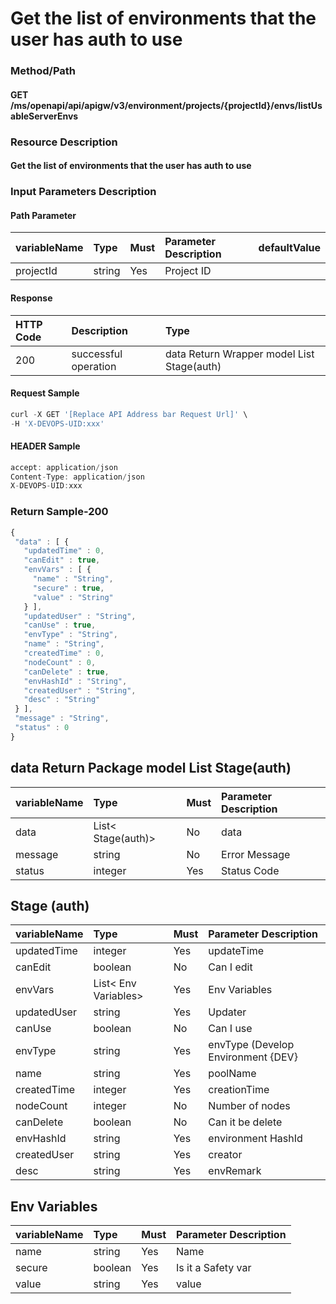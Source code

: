  # Get the list of environments that the user has auth to use 

 ### Method/Path 

 #### GET  /ms/openapi/api/apigw/v3/environment/projects/{projectId}/envs/listUsableServerEnvs 

 ### Resource Description 

 #### Get the list of environments that the user has auth to use 

 ### Input Parameters Description 

 #### Path Parameter 

 | variableName| Type| Must| Parameter Description| defaultValue| 
 | :--- | :--- | :--- | :--- | :--- | 
 | projectId | string |Yes| Project ID|| 

 #### Response 

 | HTTP Code| Description| Type| 
 | :--- | :--- | :--- | 
 | 200 | successful operation |data Return Wrapper model List Stage\(auth\)| 

 #### Request Sample 

 ```javascript 
 curl -X GET '[Replace API Address bar Request Url]' \ 
 -H 'X-DEVOPS-UID:xxx' 
 ``` 

 #### HEADER Sample 

 ```javascript 
 accept: application/json 
 Content-Type: application/json 
 X-DEVOPS-UID:xxx 
 ``` 

 ### Return Sample-200 

 ```javascript 
 { 
  "data" : [ { 
    "updatedTime" : 0, 
    "canEdit" : true, 
    "envVars" : [ { 
      "name" : "String", 
      "secure" : true, 
      "value" : "String" 
    } ], 
    "updatedUser" : "String", 
    "canUse" : true, 
    "envType" : "String", 
    "name" : "String", 
    "createdTime" : 0, 
    "nodeCount" : 0, 
    "canDelete" : true, 
    "envHashId" : "String", 
    "createdUser" : "String", 
    "desc" : "String" 
  } ], 
  "message" : "String", 
  "status" : 0 
 } 
 ``` 

 ## data Return Package model List Stage\(auth\) 

 | variableName| Type| Must| Parameter Description| 
 | :--- | :--- | :--- | :--- | 
 | data |List&lt; Stage\(auth\)&gt;|No| data| 
 | message | string |No| Error Message| 
 | status | integer |Yes| Status Code| 

 ## Stage \(auth\) 

 | variableName| Type| Must| Parameter Description| 
 | :--- | :--- | :--- | :--- | 
 | updatedTime | integer |Yes| updateTime| 
 | canEdit | boolean |No| Can I edit| 
 | envVars |List&lt; Env Variables&gt;|Yes| Env Variables| 
 | updatedUser | string |Yes| Updater| 
 | canUse | boolean |No| Can I use| 
 | envType | string |Yes| envType (Develop Environment {DEV}| 
 | name | string |Yes| poolName| 
 | createdTime | integer |Yes| creationTime| 
 | nodeCount | integer |No| Number of nodes| 
 | canDelete | boolean |No| Can it be delete| 
 | envHashId | string |Yes| environment HashId| 
 | createdUser | string |Yes| creator| 
 | desc | string |Yes| envRemark| 

 ## Env Variables 

 | variableName| Type| Must| Parameter Description| 
 | :--- | :--- | :--- | :--- | 
 | name | string |Yes| Name| 
 | secure | boolean |Yes| Is it a Safety var| 
 | value | string |Yes| value| 